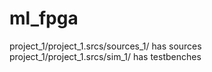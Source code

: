 # ml_fpga

project_1/project_1.srcs/sources_1/ has sources
project_1/project_1.srcs/sim_1/ has testbenches
